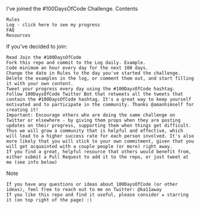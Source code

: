 I've joined the #100DaysOfCode Challenge.
Contents

    Rules
    Log - click here to see my progress
    FAQ
    Resources

If you've decided to join:

    Read Join the #100DaysOfCode
    Fork this repo and commit to the Log daily. Example.
    Code minimum an hour every day for the next 100 days.
    Change the date in Rules to the day you've started the challenge.
    Delete the examples in the log, or comment them out, and start filling it with your own content.
    Tweet your progress every day using the #100DaysOfCode hashtag.
    Follow 100DaysOfCode Twitter Bot that retweets all the tweets that contain the #100DaysOfCode hashtag. It's a great way to keep yourself motivated and to participate in the community. Thanks @amanhimself for creating it!
    Important: Encourage others who are doing the same challenge on Twitter or elsewhere - by giving them props when they are posting updates on their progress, supporting them when things get difficult. Thus we will grow a community that is helpful and effective, which will lead to a higher success rate for each person involved. It's also more likely that you will stick to your own commitment, given that you will get acquainted with a couple people (or more) right away.
    If you find a great, helpful resource that others would benefit from, either submit a Pull Request to add it to the repo, or just tweet at me (see info below)

Note

    If you have any questions or ideas about 100DaysOfCode (or other ideas), feel free to reach out to me on Twitter: @ka11away
    If you like this repo and find it useful, please consider ★ starring it (on top right of the page) :)
